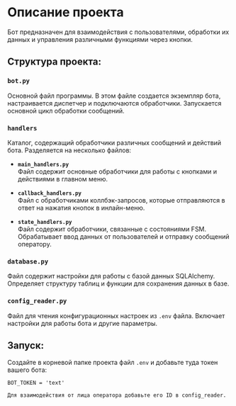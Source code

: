 # Описание проекта

Бот предназначен для взаимодействия с пользователями, обработки их данных и управления различными функциями через кнопки.

## Структура проекта:

### `bot.py`
Основной файл программы. В этом файле создается экземпляр бота, настраивается диспетчер и подключаются обработчики. Запускается основной цикл обработки сообщений.

### `handlers`
Каталог, содержащий обработчики различных сообщений и действий бота. Разделяется на несколько файлов:

- **`main_handlers.py`**  
  Файл содержит основные обработчики для работы с кнопками и действиями в главном меню.

- **`callback_handlers.py`**  
  Файл с обработчиками коллбэк-запросов, которые отправляются в ответ на нажатия кнопок в инлайн-меню.

- **`state_handlers.py`**  
  Файл содержит обработчики, связанные с состояниями FSM. Обрабатывает ввод данных от пользователей и отправку сообщений оператору.

### `database.py`
Файл содержит настройки для работы с базой данных SQLAlchemy. Определяет структуру таблиц и функции для сохранения данных в базе.

### `config_reader.py`
Файл для чтения конфигурационных настроек из `.env` файла. Включает настройки для работы бота и другие параметры.

## Запуск:

Создайте в корневой папке проекта файл `.env` и добавьте туда токен вашего бота:
   ```env
   BOT_TOKEN = 'text'

Для взаимодействия от лица оператора добавьте его ID в config_reader.
